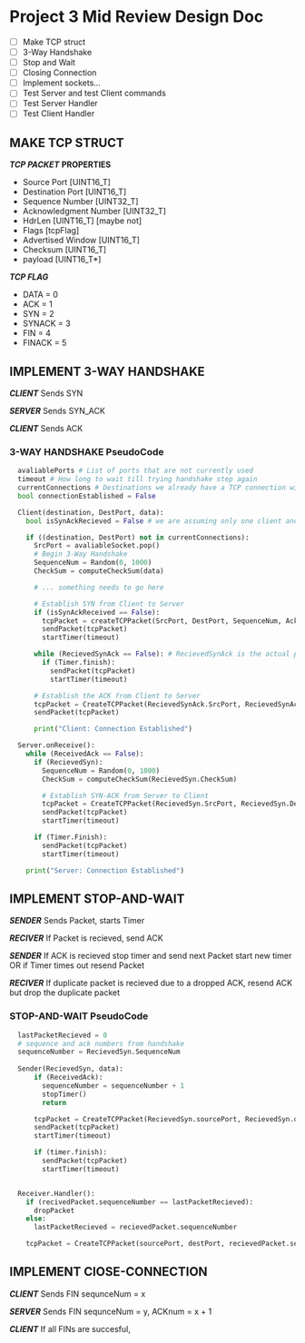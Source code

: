 # Project 3 Mid Review Design Doc

- [ ] Make TCP struct
- [ ] 3-Way Handshake
- [ ] Stop and Wait
- [ ] Closing Connection
- [ ] Implement sockets...
- [ ] Test Server and test Client commands
- [ ] Test Server Handler
- [ ] Test Client Handler

## MAKE TCP STRUCT

***TCP PACKET***
**PROPERTIES**

- Source Port [UINT16_T]
- Destination Port [UINT16_T]
- Sequence Number [UINT32_T]
- Acknowledgment Number [UINT32_T]
- HdrLen [UINT16_T] [maybe not]
- Flags [tcpFlag]
- Advertised Window [UINT16_T]
- Checksum [UINT16_T]
- payload [UINT16_T*]

***TCP FLAG***

- DATA = 0
- ACK = 1
- SYN = 2
- SYNACK = 3
- FIN = 4
- FINACK = 5

## IMPLEMENT 3-WAY HANDSHAKE

***CLIENT*** Sends SYN

***SERVER*** Sends SYN_ACK

***CLIENT*** Sends ACK

### 3-WAY HANDSHAKE PseudoCode

```python
  avaliablePorts # List of ports that are not currently used
  timeout # How long to wait till trying handshake step again
  currentConnections # Destinations we already have a TCP connection with
  bool connectionEstablished = False

  Client(destination, DestPort, data):
    bool isSynAckRecieved = False # we are assuming only one client and one server at the moment!!!!!

    if ((destination, DestPort) not in currentConnections):
      SrcPort = avaliableSocket.pop()
      # Begin 3-Way Handshake
      SequenceNum = Random(0, 1000)
      CheckSum = computeCheckSum(data)

      # ... something needs to go here

      # Establish SYN from Client to Server
      if (isSynAckReceived == False):
        tcpPacket = createTCPPacket(SrcPort, DestPort, SequenceNum, AckNum = 0, HeaderLength, SYN, AcknowledgementWindow = 1, CheckSum, payload)
        sendPacket(tcpPacket)
        startTimer(timeout)

      while (RecievedSynAck == False): # RecievedSynAck is the actual packet
        if (Timer.finish):
          sendPacket(tcpPacket)
          startTimer(timeout)

      # Establish the ACK from Client to Server
      tcpPacket = CreateTCPPacket(RecievedSynAck.SrcPort, RecievedSynAck.DestPort, RecievedSynAck.SequenceNum, RecievedSynAck.AckNum, RecievedSynAck.headerLength, ACK, RecievedSynAck.AcknowledgementWindow, RecievedSynAck.CheckSum, RecievedSynAck.payload)
      sendPacket(tcpPacket)

      print("Client: Connection Established")

  Server.onReceive():
    while (ReceivedAck == False):
      if (RecievedSyn):
        SequenceNum = Random(0, 1000)
        CheckSum = computeCheckSum(RecievedSyn.CheckSum)

        # Establish SYN-ACK from Server to Client
        tcpPacket = CreateTCPPacket(RecievedSyn.SrcPort, RecievedSyn.DestPort, RecievedSyn.SequenceNum, RecievedSyn.SeqNum + 1, RecievedSyn.headerLength, SYNACK, RecievedSyn.AcknowledgementWindow, CheckSum, RecievedSyn.payload)
        sendPacket(tcpPacket)
        startTimer(timeout)

      if (Timer.Finish):
        sendPacket(tcpPacket)
        startTimer(timeout)

    print("Server: Connection Established")
```

## IMPLEMENT STOP-AND-WAIT

***SENDER*** Sends Packet, starts Timer

***RECIVER*** If Packet is recieved, send ACK

***SENDER*** If ACK is recieved stop timer and send next Packet start new timer OR if Timer times out resend Packet

***RECIVER*** If duplicate packet is recieved due to a dropped ACK, resend ACK but drop the duplicate packet

### STOP-AND-WAIT PseudoCode

```python
  lastPacketRecieved = 0
  # sequence and ack numbers from handshake
  sequenceNumber = RecievedSyn.SequenceNum
  
  Sender(RecievedSyn, data):
      if (ReceivedAck):
        sequenceNumber = sequenceNumber + 1
        stopTimer()
        return

      tcpPacket = CreateTCPPacket(RecievedSyn.sourcePort, RecievedSyn.destPort, sequenceNumber, RecievedSyn.acknumber, RecievedSyn.hrdln, DATA, 1, RecievedSyn.checksum, payload = data)
      sendPacket(tcpPacket)
      startTimer(timeout)

      if (timer.finish):
        sendPacket(tcpPacket)
        startTimer(timeout)


  Receiver.Handler():
    if (recivedPacket.sequenceNumber == lastPacketRecieved):
      dropPacket
    else:
      lastPacketRecieved = recievedPacket.sequenceNumber

    tcpPacket = CreateTCPPacket(sourcePort, destPort, recievedPacket.sequenceNumber, recievedPacket.sequenceNumber + 1, hdrlen, ACK, 1, checksum, NULL)

```

## IMPLEMENT ClOSE-CONNECTION

***CLIENT*** Sends FIN sequnceNum = x

***SERVER*** Sends FIN sequnceNum = y, ACKnum = x + 1

***CLIENT*** If all FINs are succesful, 
